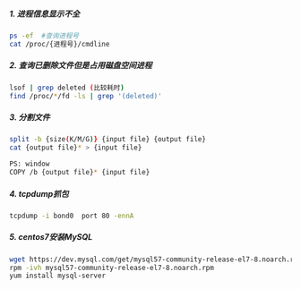 ##### 1. 进程信息显示不全
```sh
ps -ef  #查询进程号 
cat /proc/{进程号}/cmdline
```

##### 2. 查询已删除文件但是占用磁盘空间进程
```sh
lsof | grep deleted (比较耗时)
find /proc/*/fd -ls | grep '(deleted)'
```

##### 3. 分割文件
```sh
split -b {size(K/M/G)} {input file} {output file}
cat {output file}* > {input file}

PS: window
COPY /b {output file}* {input file}
```

##### 4. tcpdump抓包
```sh
tcpdump -i bond0  port 80 -ennA
```

##### 5. centos7安装MySQL
```sh
wget https://dev.mysql.com/get/mysql57-community-release-el7-8.noarch.rpm
rpm -ivh mysql57-community-release-el7-8.noarch.rpm
yum install mysql-server
```
